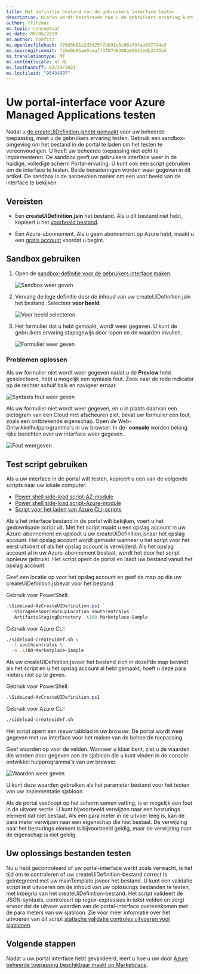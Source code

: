 ```yaml
---
title: Het definitie bestand van de gebruikers interface testen
description: Hierin wordt beschreven hoe u de gebruikers ervaring kunt testen voor het maken van uw door Azure beheerde toepassing via de portal.
author: tfitzmac
ms.topic: conceptual
ms.date: 08/06/2019
ms.author: tomfitz
ms.openlocfilehash: f76d3b81c2d5425f7bb91c5c86a79faa097794e3
ms.sourcegitcommit: f28ebb95ae9aaaff3f87d8388a09b41e0b3445b5
ms.translationtype: MT
ms.contentlocale: nl-NL
ms.lasthandoff: 03/29/2021
ms.locfileid: "96434997"
---
```

# <a name="test-your-portal-interface-for-azure-managed-applications"></a>Uw portal-interface voor Azure Managed Applications testen

Nadat u [de createUiDefinition.jshebt gemaakt](create-uidefinition-overview.md) voor uw beheerde toepassing, moet u de gebruikers ervaring testen. Gebruik een sandbox-omgeving om het bestand in de portal te laden om het testen te vereenvoudigen. U hoeft uw beheerde toepassing niet echt te implementeren. De sandbox geeft uw gebruikers interface weer in de huidige, volledige scherm Portal-ervaring. U kunt ook een script gebruiken om de interface te testen. Beide benaderingen worden weer gegeven in dit artikel. De sandbox is de aanbevolen manier om een voor beeld van de interface te bekijken.

## <a name="prerequisites"></a>Vereisten

* Een **createUiDefinition.jsin** het bestand. Als u dit bestand niet hebt, kopieert u het [voorbeeld bestand](https://github.com/Azure/azure-quickstart-templates/blob/master/100-marketplace-sample/createUiDefinition.json).

* Een Azure-abonnement. Als u geen abonnement op Azure hebt, maakt u een [gratis account](https://azure.microsoft.com/free/) voordat u begint.

## <a name="use-sandbox"></a>Sandbox gebruiken

1. Open de [sandbox-definitie voor de gebruikers interface maken](https://portal.azure.com/?feature.customPortal=false&#blade/Microsoft_Azure_CreateUIDef/SandboxBlade).

   ![Sandbox weer geven](./media/test-createuidefinition/show-sandbox.png)

1. Vervang de lege definitie door de inhoud van uw createUiDefinition.jsin het bestand. Selecteer **voor beeld**.

   ![Voor beeld selecteren](./media/test-createuidefinition/select-preview.png)

1. Het formulier dat u hebt gemaakt, wordt weer gegeven. U kunt de gebruikers ervaring stapsgewijs door lopen en de waarden invullen.

   ![Formulier weer geven](./media/test-createuidefinition/show-ui-form.png)

### <a name="troubleshooting"></a>Problemen oplossen

Als uw formulier niet wordt weer gegeven nadat u de **Preview** hebt geselecteerd, hebt u mogelijk een syntaxis fout. Zoek naar de rode indicator op de rechter schuif balk en navigeer ernaar.

![Syntaxis fout weer geven](./media/test-createuidefinition/show-syntax-error.png)

Als uw formulier niet wordt weer gegeven, en u in plaats daarvan een pictogram van een Cloud met afscheuren ziet, bevat uw formulier een fout, zoals een ontbrekende eigenschap. Open de Web-Ontwikkelhulpprogramma's in uw browser. In de- **console** worden belang rijke berichten over uw interface weer gegeven.

![Fout weergeven](./media/test-createuidefinition/show-error.png)

## <a name="use-test-script"></a>Test script gebruiken

Als u uw interface in de portal wilt testen, kopieert u een van de volgende scripts naar uw lokale computer:

* [Power shell side-load script-AZ-module](https://github.com/Azure/azure-quickstart-templates/blob/master/SideLoad-AzCreateUIDefinition.ps1)
* [Power shell side-load script-Azure-module](https://github.com/Azure/azure-quickstart-templates/blob/master/SideLoad-CreateUIDefinition.ps1)
* [Script voor het laden van Azure CLI-scripts](https://github.com/Azure/azure-quickstart-templates/blob/master/sideload-createuidef.sh)

Als u het interface bestand in de portal wilt bekijken, voert u het gedownloade script uit. Met het script maakt u een opslag account in uw Azure-abonnement en uploadt u uw createUiDefinition.jsnaar het opslag account. Het opslag account wordt gemaakt wanneer u het script voor het eerst uitvoert of als het opslag account is verwijderd. Als het opslag account al in uw Azure-abonnement bestaat, wordt het door het script opnieuw gebruikt. Het script opent de portal en laadt uw bestand vanuit het opslag account.

Geef een locatie op voor het opslag account en geef de map op die uw createUiDefinition.jsbevat voor het bestand.

Gebruik voor PowerShell:

```powershell
.\SideLoad-AzCreateUIDefinition.ps1 `
  -StorageResourceGroupLocation southcentralus `
  -ArtifactsStagingDirectory .\100-Marketplace-Sample
```

Gebruik voor Azure CLI:

```bash
./sideload-createuidef.sh \
  -l southcentralus \
  -a .\100-Marketplace-Sample
```

Als uw createUiDefinition.jsvoor het bestand zich in dezelfde map bevindt als het script en u het opslag account al hebt gemaakt, hoeft u deze para meters niet op te geven.

Gebruik voor PowerShell:

```powershell
.\SideLoad-AzCreateUIDefinition.ps1
```

Gebruik voor Azure CLI:

```bash
./sideload-createuidef.sh
```

Het script opent een nieuw tabblad in uw browser. De portal wordt weer gegeven met uw interface voor het maken van de beheerde toepassing.

Geef waarden op voor de velden. Wanneer u klaar bent, ziet u de waarden die worden door gegeven aan de sjabloon die u kunt vinden in de console ontwikkel hulpprogramma's van uw browser.

![Waarden weer geven](./media/test-createuidefinition/show-json.png)

U kunt deze waarden gebruiken als het parameter bestand voor het testen van uw implementatie sjabloon.

Als de portal vastloopt op het scherm samen vatting, is er mogelijk een fout in de uitvoer sectie. U kunt bijvoorbeeld verwijzen naar een besturings element dat niet bestaat. Als een para meter in de uitvoer leeg is, kan de para meter verwijzen naar een eigenschap die niet bestaat. De verwijzing naar het besturings element is bijvoorbeeld geldig, maar de verwijzing naar de eigenschap is niet geldig.

## <a name="test-your-solution-files"></a>Uw oplossings bestanden testen

Nu u hebt gecontroleerd of uw portal-interface werkt zoals verwacht, is het tijd om te controleren of uw createUiDefinition-bestand correct is geïntegreerd met uw mainTemplate.jsvoor het bestand. U kunt een validatie script test uitvoeren om de inhoud van uw oplossings bestanden te testen, met inbegrip van het createUiDefinition-bestand. Het script valideert de JSON-syntaxis, controleert op regex-expressies in tekst velden en zorgt ervoor dat de uitvoer waarden van de portal-interface overeenkomen met de para meters van uw sjabloon. Zie voor meer informatie over het uitvoeren van dit script [statische validatie controles uitvoeren voor sjablonen](https://github.com/Azure/azure-quickstart-templates/tree/master/test).

## <a name="next-steps"></a>Volgende stappen

Nadat u uw portal interface hebt gevalideerd, leert u hoe u uw door [Azure beheerde toepassing beschikbaar maakt op Marketplace](../../marketplace/create-new-azure-apps-offer.md).